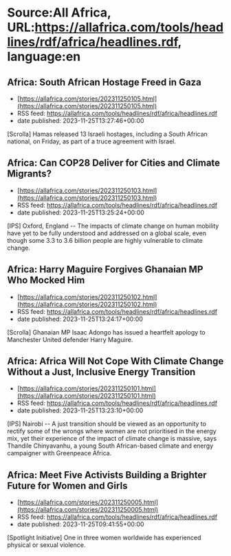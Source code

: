 # Source:All Africa, URL:https://allafrica.com/tools/headlines/rdf/africa/headlines.rdf, language:en

## Africa: South African Hostage Freed in Gaza
 - [https://allafrica.com/stories/202311250105.html](https://allafrica.com/stories/202311250105.html)
 - RSS feed: https://allafrica.com/tools/headlines/rdf/africa/headlines.rdf
 - date published: 2023-11-25T13:27:46+00:00

[Scrolla] Hamas released 13 Israeli hostages, including a South African national, on Friday, as part of a truce agreement with Israel.

## Africa: Can COP28 Deliver for Cities and Climate Migrants?
 - [https://allafrica.com/stories/202311250103.html](https://allafrica.com/stories/202311250103.html)
 - RSS feed: https://allafrica.com/tools/headlines/rdf/africa/headlines.rdf
 - date published: 2023-11-25T13:25:24+00:00

[IPS] Oxford, England -- The impacts of climate change on human mobility have yet to be fully understood and addressed on a global scale, even though some 3.3 to 3.6 billion people are highly vulnerable to climate change.

## Africa: Harry Maguire Forgives Ghanaian MP Who Mocked Him
 - [https://allafrica.com/stories/202311250102.html](https://allafrica.com/stories/202311250102.html)
 - RSS feed: https://allafrica.com/tools/headlines/rdf/africa/headlines.rdf
 - date published: 2023-11-25T13:24:17+00:00

[Scrolla] Ghanaian MP Isaac Adongo has issued a heartfelt apology to Manchester United defender Harry Maguire.

## Africa: Africa Will Not Cope With Climate Change Without a Just, Inclusive Energy Transition
 - [https://allafrica.com/stories/202311250101.html](https://allafrica.com/stories/202311250101.html)
 - RSS feed: https://allafrica.com/tools/headlines/rdf/africa/headlines.rdf
 - date published: 2023-11-25T13:23:10+00:00

[IPS] Nairobi -- A just transition should be viewed as an opportunity to rectify some of the wrongs where women are not prioritised in the energy mix, yet their experience of the impact of climate change is massive, says Thandile Chinyavanhu, a young South African-based climate and energy campaigner with Greenpeace Africa.

## Africa: Meet Five Activists Building a Brighter Future for Women and Girls
 - [https://allafrica.com/stories/202311250005.html](https://allafrica.com/stories/202311250005.html)
 - RSS feed: https://allafrica.com/tools/headlines/rdf/africa/headlines.rdf
 - date published: 2023-11-25T09:41:55+00:00

[Spotlight Initiative] One in three women worldwide has experienced physical or sexual violence.

